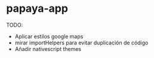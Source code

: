 # papaya-app

TODO:

- Aplicar estilos google maps
- mirar importHelpers para evitar duplicación de código
- Añadir nativescript themes